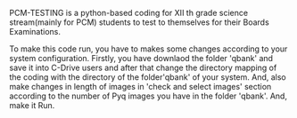 PCM-TESTING is a python-based coding for XII th grade science stream(mainly for PCM) students to test to themselves for their Boards Examinations.

To make this code run, you have to makes some changes according to your system configuration. Firstly, you have downlaod the folder 'qbank' and save it into C-Drive users and after that change the directory mapping of the coding with the directory of the folder'qbank' of your system. And, also make changes in length of images in 'check and select images' section according to the number of Pyq images you have in the folder 'qbank'. And, make it Run.
